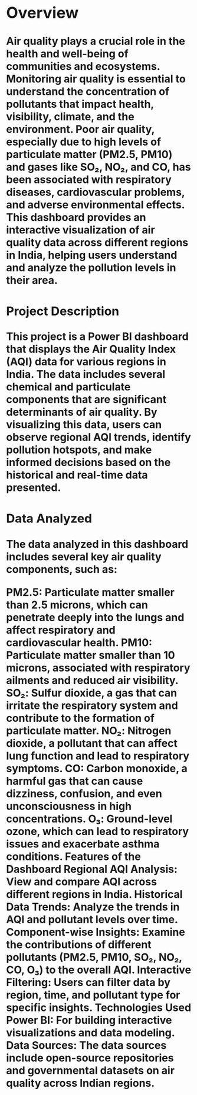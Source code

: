 <h1><font style="Arial" Air Quality Index Dashboard for Indian Regions</h1>
<h2>Overview</h2>
Air quality plays a crucial role in the health and well-being of communities and ecosystems. Monitoring air quality is essential to understand the concentration of pollutants that impact health, visibility, climate, and the environment. Poor air quality, especially due to high levels of particulate matter (PM2.5, PM10) and gases like SO₂, NO₂, and CO, has been associated with respiratory diseases, cardiovascular problems, and adverse environmental effects. This dashboard provides an interactive visualization of air quality data across different regions in India, helping users understand and analyze the pollution levels in their area.

<h3>Project Description</h3>
This project is a Power BI dashboard that displays the Air Quality Index (AQI) data for various regions in India. The data includes several chemical and particulate components that are significant determinants of air quality. By visualizing this data, users can observe regional AQI trends, identify pollution hotspots, and make informed decisions based on the historical and real-time data presented.

<h3>Data Analyzed</h3>
The data analyzed in this dashboard includes several key air quality components, such as:

PM2.5: Particulate matter smaller than 2.5 microns, which can penetrate deeply into the lungs and affect respiratory and cardiovascular health.
PM10: Particulate matter smaller than 10 microns, associated with respiratory ailments and reduced air visibility.
SO₂: Sulfur dioxide, a gas that can irritate the respiratory system and contribute to the formation of particulate matter.
NO₂: Nitrogen dioxide, a pollutant that can affect lung function and lead to respiratory symptoms.
CO: Carbon monoxide, a harmful gas that can cause dizziness, confusion, and even unconsciousness in high concentrations.
O₃: Ground-level ozone, which can lead to respiratory issues and exacerbate asthma conditions.
Features of the Dashboard
Regional AQI Analysis: View and compare AQI across different regions in India.
Historical Data Trends: Analyze the trends in AQI and pollutant levels over time.
Component-wise Insights: Examine the contributions of different pollutants (PM2.5, PM10, SO₂, NO₂, CO, O₃) to the overall AQI.
Interactive Filtering: Users can filter data by region, time, and pollutant type for specific insights.
Technologies Used
Power BI: For building interactive visualizations and data modeling.
Data Sources: The data sources include open-source repositories and governmental datasets on air quality across Indian regions.
